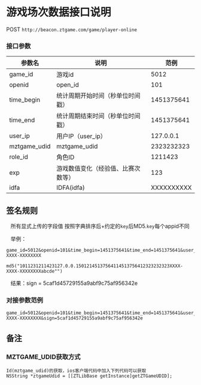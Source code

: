 游戏场次数据接口说明
=========================

POST `http://beacon.ztgame.com/game/player-online`
 
### 接口参数
 
| 参数名 | 说明 | 范例 |
|------|------|------|
| game_id | 游戏id | 5012 |
| openid | open_id | 101 |
| time_begin | 统计周期开始时间（秒单位时间戳） | 1451375641 |
| time_end | 统计周期结束时间（秒单位时间戳） | 1451375641 |
| user_ip | 用户IP（user_ip） | 127.0.0.1 |
| mztgame_udid | mztgame_udid | 2323232323 |
| role_id | 角色ID | 1211423 |
| exp | 游戏数值变化（经验值、比赛次数等） | 123 |
| idfa | IDFA(idfa) | XXXXXXXXXX |

## 签名规则

    所有显式上传的字段值 按照字典排序后+约定的`key`后MD5.`key`每个appid不同
    
    举例：
    
```    
game_id=5012&openid=101&time_begin=1451375641&time_end=1451375641&user_ip=127.0.0.1&mztgame_udid=2323232323&role_id=1211423&exp=123&idfa=XXXX-XXXX-XXXXXXXX
```    
    md5("1011231211423127.0.0.15012145137564114513756412323232323XXXX-XXXX-XXXXXXXXabcde"")
    
    结果：sign = 5caf1d45729155a9abf9c75af956342e

### 对接参数范例

```
game_id=5012&openid=101&time_begin=1451375641&time_end=1451375641&user_ip=127.0.0.1&mztgame_udid=2323232323&role_id=1211423&exp=123&idfa=XXXX-XXXX-XXXXXXXX&sign=5caf1d45729155a9abf9c75af956342e
```

## 备注
### MZTGAME_UDID获取方式

```
Id(mztgame_udid)的获取，ios客户端代码中加入下列代码可以获取
NSString *ztgameUdid = [[ZTLibBase getInstance]getZTGameUDID];

```
